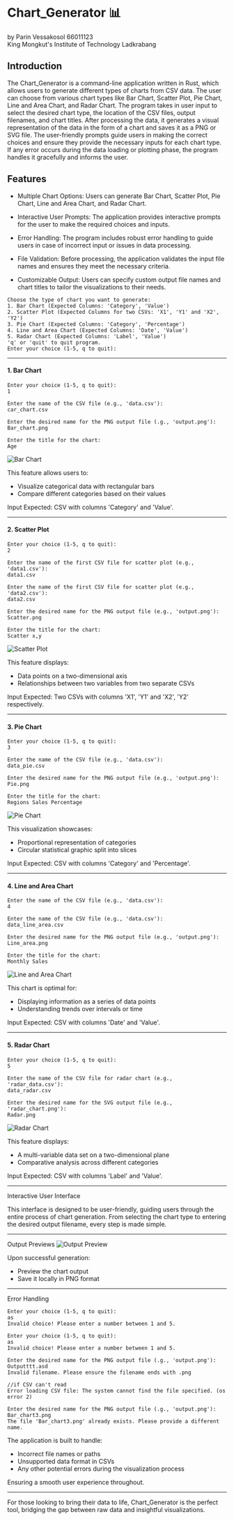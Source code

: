 # Chart_Generator 📊
by Parin Vessakosol 66011123 <br>
King Mongkut's Institute of Technology Ladkrabang


## Introduction
The Chart_Generator is a command-line application written in Rust, which allows users to generate different types of charts from CSV data. The user can choose from various chart types like Bar Chart, Scatter Plot, Pie Chart, Line and Area Chart, and Radar Chart.
The program takes in user input to select the desired chart type, the location of the CSV files, output filenames, and chart titles. After processing the data, it generates a visual representation of the data in the form of a chart and saves it as a PNG or SVG file.
The user-friendly prompts guide users in making the correct choices and ensure they provide the necessary inputs for each chart type. If any error occurs during the data loading or plotting phase, the program handles it gracefully and informs the user.

## Features
   
   - Multiple Chart Options: Users can generate Bar Chart, Scatter Plot, Pie Chart, Line and Area Chart, and Radar Chart.

   - Interactive User Prompts: The application provides interactive prompts for the user to make the required choices and inputs.

   - Error Handling: The program includes robust error handling to guide users in case of incorrect input or issues in data processing.

   - File Validation: Before processing, the application validates the input file names and ensures they meet the necessary criteria.

   - Customizable Output: Users can specify custom output file names and chart titles to tailor the visualizations to their needs.

```shell
Choose the type of chart you want to generate:
1. Bar Chart (Expected Columns: 'Category', 'Value')
2. Scatter Plot (Expected Columns for two CSVs: 'X1', 'Y1' and 'X2', 'Y2')
3. Pie Chart (Expected Columns: 'Category', 'Percentage')
4. Line and Area Chart (Expected Columns: 'Date', 'Value')
5. Radar Chart (Expected Columns: 'Label', 'Value')
'q' or 'quit' to quit program.
Enter your choice (1-5, q to quit):
```

___

#### 1. Bar Chart
```shell
Enter your choice (1-5, q to quit):
1
```
```shell
Enter the name of the CSV file (e.g., 'data.csv'):
car_chart.csv
```
```shell
Enter the desired name for the PNG output file (.g., 'output.png'):
Bar_chart.png
```
```shell
Enter the title for the chart:
Age
```

![Bar Chart](screenshots/bar_chart.png)

This feature allows users to:
 * Visualize categorical data with rectangular bars
 * Compare different categories based on their values

Input Expected: CSV with columns 'Category' and 'Value'.
___

#### 2. Scatter Plot

```shell
Enter your choice (1-5, q to quit):
2
```
```shell
Enter the name of the first CSV file for scatter plot (e.g., 'data1.csv'):
data1.csv
```
```shell
Enter the name of the first CSV file for scatter plot (e.g., 'data2.csv'):
data2.csv
```
```shell
Enter the desired name for the PNG output file (e.g., 'output.png'):
Scatter.png
```
```shell
Enter the title for the chart:
Scatter x,y
```


![Scatter Plot](screenshots/scatter_plot.png)

This feature displays:
 * Data points on a two-dimensional axis
 * Relationships between two variables from two separate CSVs

Input Expected: Two CSVs with columns 'X1', 'Y1' and 'X2', 'Y2' respectively.
___

#### 3. Pie Chart

```shell
Enter your choice (1-5, q to quit):
3
```
```shell
Enter the name of the CSV file (e.g., 'data.csv'):
data_pie.csv
```
```shell
Enter the desired name for the PNG output file (e.g., 'output.png'):
Pie.png
```
```shell
Enter the title for the chart:
Regions Sales Percentage
```

![Pie Chart](screenshots/pie_chart.png)

This visualization showcases:
 * Proportional representation of categories
 * Circular statistical graphic split into slices

Input Expected: CSV with columns 'Category' and 'Percentage'.
___

#### 4. Line and Area Chart

```shell
Enter the name of the CSV file (e.g., 'data.csv'):
4
```
```shell
Enter the name of the CSV file (e.g., 'data.csv'):
data_line_area.csv
```
```shell
Enter the desired name for the PNG output file (e.g., 'output.png'):
Line_area.png
```
```shell
Enter the title for the chart:
Monthly Sales
```
![Line and Area Chart](screenshots/line_area_chart.png)

This chart is optimal for:
  * Displaying information as a series of data points
  * Understanding trends over intervals or time

Input Expected: CSV with columns 'Date' and 'Value'.
___

#### 5. Radar Chart

```shell
Enter your choice (1-5, q to quit):
5
```
```shell
Enter the name of the CSV file for radar chart (e.g., 'radar_data.csv'):
data_radar.csv
```
```shell
Enter the desired name for the SVG output file (e.g., 'radar_chart.png'):
Radar.png 
```

![Radar Chart](screenshots/radar_chart.png)

This feature displays:
 * A multi-variable data set on a two-dimensional plane
 * Comparative analysis across different categories

Input Expected: CSV with columns 'Label' and 'Value'.
___

Interactive User Interface

This interface is designed to be user-friendly, guiding users through the entire process of chart generation. From selecting the chart type to entering the desired output filename, every step is made simple.
___

Output Previews
![Output Preview](screenshots/output_preview.png)

Upon successful generation:
 * Preview the chart output
 * Save it locally in PNG format

___

Error Handling
```shell
Enter your choice (1-5, q to quit):
as 
Invalid choice! Please enter a number between 1 and 5.
```
```shell
Enter your choice (1-5, q to quit):
as 
Invalid choice! Please enter a number between 1 and 5.
```
```shell
Enter the desired name for the PNG output file (.g., 'output.png'):
Outputttt.asd
Invalid filename. Please ensure the filename ends with .png
```
```shell
//if CSV can't read
Error loading CSV file: The system cannot find the file specified. (os error 2)
```
```shell
Enter the desired name for the PNG output file (.g., 'output.png'):
Bar_chart3.png
The file 'Bar_chart3.png' already exists. Please provide a different name.
```
The application is built to handle:
 * Incorrect file names or paths
 * Unsupported data format in CSVs
 * Any other potential errors during the visualization process

Ensuring a smooth user experience throughout.

___

For those looking to bring their data to life, Chart_Generator is the perfect tool, bridging the gap between raw data and insightful visualizations.
